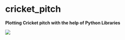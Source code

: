 # cricket_pitch
**Plotting Cricket pitch with the help of Python Libraries**



<img src="images/cap4(1).PNG" >
